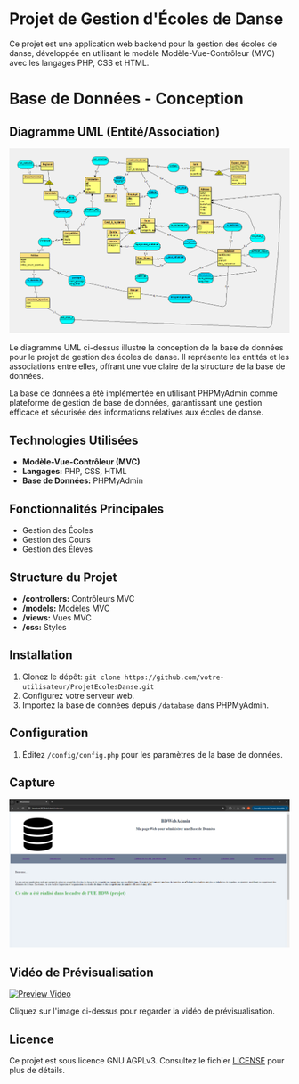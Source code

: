 # Projet de Gestion d'Écoles de Danse

Ce projet est une application web backend pour la gestion des écoles de danse, développée en utilisant le modèle Modèle-Vue-Contrôleur (MVC) avec les langages PHP, CSS et HTML. 

# Base de Données - Conception

## Diagramme UML (Entité/Association)

![Diagramme UML](data/UML.png)

Le diagramme UML ci-dessus illustre la conception de la base de données pour le projet de gestion des écoles de danse. Il représente les entités et les associations entre elles, offrant une vue claire de la structure de la base de données.

La base de données a été implémentée en utilisant PHPMyAdmin comme plateforme de gestion de base de données, garantissant une gestion efficace et sécurisée des informations relatives aux écoles de danse.

## Technologies Utilisées
- **Modèle-Vue-Contrôleur (MVC)**
- **Langages:** PHP, CSS, HTML
- **Base de Données:** PHPMyAdmin

## Fonctionnalités Principales
- Gestion des Écoles
- Gestion des Cours
- Gestion des Élèves

## Structure du Projet
- **/controllers:** Contrôleurs MVC
- **/models:** Modèles MVC
- **/views:** Vues MVC
- **/css:** Styles

## Installation
1. Clonez le dépôt: `git clone https://github.com/votre-utilisateur/ProjetEcolesDanse.git`
2. Configurez votre serveur web.
3. Importez la base de données depuis `/database` dans PHPMyAdmin.

## Configuration
1. Éditez `/config/config.php` pour les paramètres de la base de données.

## Capture

![Avatar Pixel Art](data/bdweb.png)

## Vidéo de Prévisualisation

[![Preview Video](https://img.youtube.com/vi/CZWFTZ5eIEU/0.jpg)](https://www.youtube.com/watch?v=CZWFTZ5eIEU)

Cliquez sur l'image ci-dessus pour regarder la vidéo de prévisualisation.

## Licence

Ce projet est sous licence GNU AGPLv3. Consultez le fichier [LICENSE](LICENSE) pour plus de détails.
